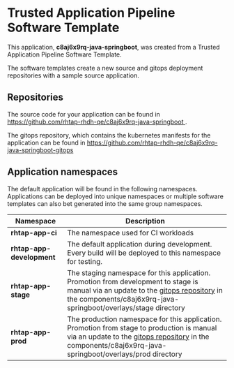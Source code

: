 # Trusted Application Pipeline Software Template

This application, **c8aj6x9rq-java-springboot**, was created from a Trusted Application Pipeline Software Template.

The software templates create a new source and gitops deployment repositories with a sample source application. 

## Repositories

The source code for your application can be found in [https://github.com/rhtap-rhdh-qe/c8aj6x9rq-java-springboot ](https://github.com/rhtap-rhdh-qe/c8aj6x9rq-java-springboot ).
 
The gitops repository, which contains the kubernetes manifests for the application can be found in 
[https://github.com/rhtap-rhdh-qe/c8aj6x9rq-java-springboot-gitops ](https://github.com/rhtap-rhdh-qe/c8aj6x9rq-java-springboot-gitops ) 

## Application namespaces 

The default application will be found in the following namespaces. Applications can be deployed into unique namespaces or multiple software templates can also bet generated into the same group namespaces.  

|  Namespace   |  Description   |  
| -------- | -------- |
| **rhtap-app-ci** | The namespace used for CI workloads |
| **rhtap-app-development** | The default application during development. Every build will be deployed to this namespace for testing. |
| **rhtap-app-stage** | The staging namespace for this application. Promotion from development to stage is manual via an update to the [gitops repository](https://github.com/rhtap-rhdh-qe/c8aj6x9rq-java-springboot-gitops ) in the components/c8aj6x9rq-java-springboot/overlays/stage directory |
| **rhtap-app-prod** | The production namespace for this application. Promotion from stage to production is manual via an update to the [gitops repository](https://github.com/rhtap-rhdh-qe/c8aj6x9rq-java-springboot-gitops ) in the components/c8aj6x9rq-java-springboot/overlays/prod directory |